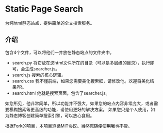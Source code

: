 # Static Page Search

为纯html静态站点，提供简单的全文搜索服务。

## 介绍

包含4个文件，可以将他们一并放在静态站点的文件夹中。

- search.py 将它放在您html文件所在的目录（可以是多层级的目录），执行即可，会生成searcher.js。
- search.js 搜索的核心逻辑。
- search.css 我不懂前端，如果您需要美化搜索框，请修改他。欢迎将美化结果PR。
- search.html 他就是搜索页面，包含了searcher.js。

如您所见，他非常简单，所以功能并不强大。如果您的站点内容非常庞大，或者需要模糊搜索等更高级的功能，请使用更好的解决方案。
如果您只是个人使用，如为静态博客创建简单搜索引擎，可以放心食用。

根据Fork的项目，本项目遵循MIT协议。~~当然您随便使用我也不管~~。
